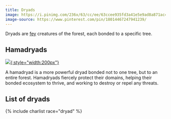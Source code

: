 ```yaml
---
title: Dryads
image: https://i.pinimg.com/236x/63/cc/ee/63ccee935fd3a41e5e9ad8a871ac4a2a.jpg
image-source: https://www.pinterest.com/pin/18014467247941239/
---
```


Dryads are [fey](fey) creatures of the forest, each bonded to a specific tree.

## Hamadryads

[![](https://i.pinimg.com/originals/8a/7d/75/8a7d75106efae27bba050c4a6bc24379.jpg){:style="width:200px"}](https://www.pinterest.com/pin/143622675606994693/)

A hamadryad is a more powerful dryad bonded not to one tree, but to an entire forest. Hamadryads fiercely protect their domains, helping their bonded ecosystem to thrive, and working to destroy or repel any threats.

## List of dryads

{% include charlist race="dryad" %}
